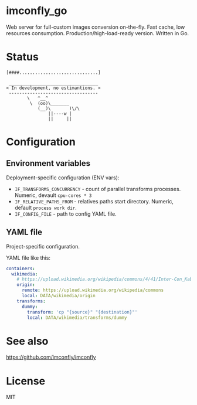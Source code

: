 imconfly_go
===========

Web server for full-custom images conversion on-the-fly. Fast cache, low resources consumption. Production/high-load-ready version. Written in Go.

Status
======

```
[####..............................]

 __________________________________ 
< In development, no estimantions. >
 ---------------------------------- 
        \   ^__^
         \  (oo)\_______
            (__)\       )\/\
                ||----w |
                ||     ||

```

Configuration
=============

Environment variables
---------------------

Deployment-specific configuration (ENV vars):

* ``IF_TRANSFORMS_CONCURRENCY`` - count of parallel transforms processes. Numeric, devault ``cpu-cores * 3``
* ``IF_RELATIVE_PATHS_FROM`` - relatives paths start directory. Numeric, default ``process work dir``.
* ``IF_CONFIG_FILE`` - path to config YAML file.

YAML file
---------

Project-specific configuration.

YAML file like this:

```yaml
containers:
  wikimedia:
    # https://upload.wikimedia.org/wikipedia/commons/4/41/Inter-Con_Kabul.jpg
    origin:
      remote: https://upload.wikimedia.org/wikipedia/commons
      local: DATA/wikimedia/origin
    transforms:
      dummy:
        transform: 'cp "{source}" "{destination}"'
        local: DATA/wikimedia/transforms/dummy
```

See also
========

<https://github.com/imconfly/imconfly>

License
=======

MIT
